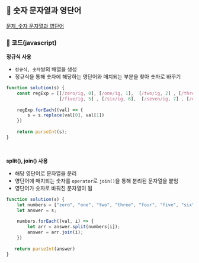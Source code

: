 ## 📝 숫자 문자열과 영단어

[문제_숫자 문자열과 영단어]()

### 📍 코드(javascript)

**정규식 사용**
- `정규식, 숫자`쌍의 배열을 생성
- 정규식을 통해 숫자에 해당하는 영단어와 매치되는 부분을 찾아 숫자로 바꾸기

```javascript
function solution(s) {
    const regExp = [[/zero/ig, 0], [/one/ig, 1],  [/two/ig, 2] , [/three/ig, 3] , [/four/ig, 4], 
                    [/five/ig, 5] , [/six/ig, 6],  [/seven/ig, 7] , [/eight/ig, 8],  [/nine/ig, 9] ];  
    
    regExp.forEach((val) => {
        s = s.replace(val[0], val[1])
    })
    
    return parseInt(s);
}
```

<br />

**split(), join() 사용**
- 해당 영단어로 문자열을 분리
- 영단어에 매치되는 숫자를 `operator`로 `join()`을 통해 분리된 문자열을 붙임
- 영단어가 숫자로 바꿔진 문자열이 됨 

```javascript
function solution(s) {   
    let numbers = ["zero", "one", "two", "three", "four", "five", "six", "seven", "eight", "nine"];
    let answer = s;
    
    numbers.forEach((val, i) => {
        let arr = answer.split(numbers[i]);
        answer = arr.join(i);
    })
    
   return parseInt(answer)
}
```
